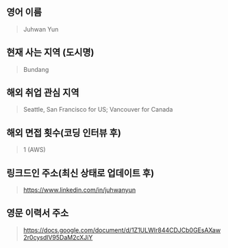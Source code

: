 ## 영어 이름
> Juhwan Yun

## 현재 사는 지역 (도시명)
> Bundang

## 해외 취업 관심 지역
> Seattle, San Francisco for US; Vancouver for Canada

## 해외 면접 횟수(코딩 인터뷰 후)
> 1 (AWS)

## 링크드인 주소(최신 상태로 업데이트 후)
> https://www.linkedin.com/in/juhwanyun

## 영문 이력서 주소
> https://docs.google.com/document/d/1Z1ULWIr844CDJCb0GEsAXaw2r0cysdlV95DaM2cXJiY
